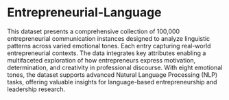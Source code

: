 # Entrepreneurial-Language

This dataset presents a comprehensive collection of 100,000 entrepreneurial communication instances designed to analyze linguistic patterns across varied emotional tones. Each entry capturing real-world entrepreneurial contexts. The data integrates key attributes enabling a multifaceted exploration of how entrepreneurs express motivation, determination, and creativity in professional discourse. With eight emotional tones, the dataset supports advanced Natural Language Processing (NLP) tasks, offering valuable insights for language-based entrepreneurship and leadership research.
